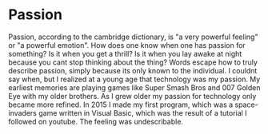 # Passion

Passion, according to the cambridge dictionary, is "a very powerful
feeling" or "a powerful emotion". How does one know when one has passion
for something? Is it when you get a thrill? Is it when you lay awake at
night because you cant stop thinking about the thing? Words escape how to
truly describe passion, simply because its only known to the individual.
I couldnt say when, but I realized at a young age that technology was
my passion. My earliest memories are playing games like Super Smash Bros
and 007 Golden Eye with my older brothers. As I grew older my passion for
technology only became more refined. In 2015 I made my first program,
which was a space-invaders game written in Visual Basic, which was the
result of a tutorial I followed on youtube. The feeling was
undescribable.
